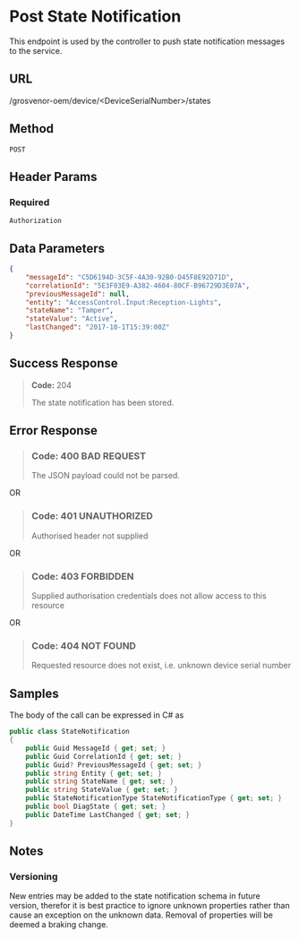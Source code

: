 # Post State Notification

This endpoint is used by the controller to push state notification messages to
the service.

## URL

/grosvenor-oem/device/\<DeviceSerialNumber\>/states

## Method

`POST`

## Header Params

### Required

`Authorization`

## Data Parameters

````json
{
    "messageId": "C5D6194D-3C5F-4A30-92B0-D45F8E92D71D",
    "correlationId": "5E3F03E9-A382-4604-80CF-B96729D3E07A",
    "previousMessageId": null,
    "entity": "AccessControl.Input:Reception-Lights",
    "stateName": "Tamper",
    "stateValue": "Active",
    "lastChanged": "2017-10-1T15:39:00Z"
}
````

## Success Response

> **Code:** 204
>
> The state notification has been stored.

## Error Response

> ### **Code:** 400 BAD REQUEST
>
> The JSON payload could not be parsed.

OR

> ### **Code:** 401 UNAUTHORIZED
>
> Authorised header not supplied

OR

> ### **Code:** 403 FORBIDDEN
>
> Supplied authorisation credentials does not allow access to this resource

OR

> ### **Code:** 404 NOT FOUND
>
> Requested resource does not exist, i.e. unknown device serial number

## Samples

The body of the call can be expressed in C# as 

````c#
public class StateNotification
{
    public Guid MessageId { get; set; }
    public Guid CorrelationId { get; set; }
    public Guid? PreviousMessageId { get; set; }
    public string Entity { get; set; }
    public string StateName { get; set; }
    public string StateValue { get; set; }
    public StateNotificationType StateNotificationType { get; set; }
    public bool DiagState { get; set; }
    public DateTime LastChanged { get; set; }
}
````

## Notes

### Versioning

New entries may be added to the state notification schema in future version, therefor it is best practice to ignore unknown properties rather than cause an exception on the unknown data.  Removal of properties will be deemed a braking change.
